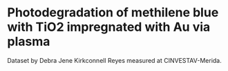 
Photodegradation of methilene blue with TiO2 impregnated with Au via plasma
===========================================================================

Dataset by Debra Jene Kirkconnell Reyes measured at CINVESTAV-Merida.
